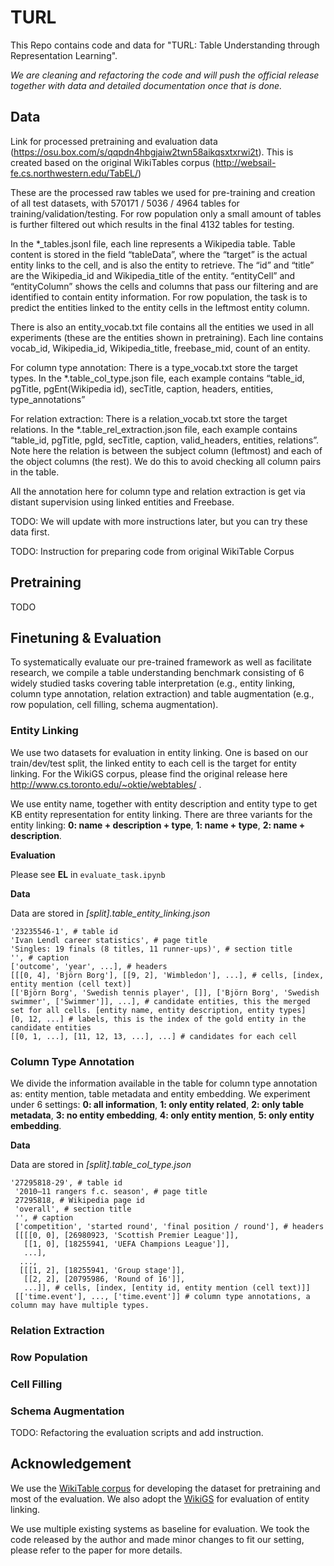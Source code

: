 # TURL
This Repo contains code and data for "TURL: Table Understanding through Representation Learning". 

*We are cleaning and refactoring the code and will push the official release together with data and detailed documentation once that is done.*

## Data
Link for processed pretraining and evaluation data (https://osu.box.com/s/qqpdn4hbgjaiw2twn58aikqsxtxrwi2t). This is created based on the original WikiTables corpus (http://websail-fe.cs.northwestern.edu/TabEL/)

These are the processed raw tables we used for pre-training and creation of all test datasets, with 570171 / 5036 / 4964 tables for training/validation/testing. For row population only a small amount of tables is further filtered out which results in the final 4132 tables for testing.

In the *_tables.jsonl file, each line represents a Wikipedia table. Table content is stored in the field “tableData”, where the “target” is the actual entity links to the cell, and is also the entity to retrieve. The “id” and “title” are the Wikipedia_id and Wikipedia_title of the entity. “entityCell” and “entityColumn” shows the cells and columns that pass our filtering and are identified to contain entity information. For row population, the task is to predict the entities linked to the entity cells in the leftmost entity column.

There is also an entity_vocab.txt file contains all the entities we used in all experiments (these are the entities shown in pretraining). Each line contains vocab_id, Wikipedia_id, Wikipedia_title, freebase_mid, count of an entity.


For column type annotation:
There is a type_vocab.txt store the target types. In the *.table_col_type.json file, each example contains “table_id, pgTitle, pgEnt(Wikipedia id), secTitle, caption, headers, entities, type_annotations”

For relation extraction:
There is a relation_vocab.txt store the target relations. In the *.table_rel_extraction.json file, each example contains “table_id, pgTitle, pgId, secTitle, caption, valid_headers, entities, relations”. Note here the relation is between the subject column (leftmost) and each of the object columns (the rest). We do this to avoid checking all column pairs in the table.

All the annotation here for column type and relation extraction is get via distant supervision using linked entities and Freebase.

TODO: We will update with more instructions later, but you can try these data first.

TODO: Instruction for preparing code from original WikiTable Corpus

## Pretraining
TODO

## Finetuning & Evaluation
To systematically evaluate our pre-trained framework as well as facilitate research, we compile a table understanding benchmark consisting of 6 widely studied tasks covering
table interpretation (e.g., entity linking, column type annotation, relation extraction) and table augmentation (e.g., row population, cell filling, schema augmentation).

### Entity Linking
We use two datasets for evaluation in entity linking. One is based on our train/dev/test split, the linked entity to each cell is the target for entity linking. For the WikiGS corpus, please find the original release here http://www.cs.toronto.edu/~oktie/webtables/ .

We use entity name, together with entity description and entity type to get KB entity representation for entity linking. There are three variants for the entity linking: **0: name + description + type**, **1: name + type**, **2: name + description**.

**Evaluation**

Please see **EL** in `evaluate_task.ipynb`

**Data**

Data are stored in *[split].table_entity_linking.json*
```
'23235546-1', # table id
'Ivan Lendl career statistics', # page title
'Singles: 19 finals (8 titles, 11 runner-ups)', # section title
'', # caption
['outcome', 'year', ...], # headers
[[[0, 4], 'Björn Borg'], [[9, 2], 'Wimbledon'], ...], # cells, [index, entity mention (cell text)]
[['Björn Borg', 'Swedish tennis player', []], ['Björn Borg', 'Swedish swimmer', ['Swimmer']], ...], # candidate entities, this the merged set for all cells. [entity name, entity description, entity types]
[0, 12, ...] # labels, this is the index of the gold entity in the candidate entities
[[0, 1, ...], [11, 12, 13, ...], ...] # candidates for each cell
```

### Column Type Annotation
We divide the information available in the table for column type annotation as: entity mention, table metadata and entity embedding. We experiment under 6 settings: **0: all information**, **1: only entity related**, **2: only table metadata**, **3: no entity embedding**, **4: only entity mention**, **5: only entity embedding**.

**Data**

Data are stored in *[split].table_col_type.json*
```
'27295818-29', # table id
 '2010–11 rangers f.c. season', # page title
 27295818, # Wikipedia page id
 'overall', # section title
 '', # caption
 ['competition', 'started round', 'final position / round'], # headers
 [[[[0, 0], [26980923, 'Scottish Premier League']],
   [[1, 0], [18255941, 'UEFA Champions League']],
   ...],
  ...,
  [[[1, 2], [18255941, 'Group stage']],
   [[2, 2], [20795986, 'Round of 16']],
   ...]], # cells, [index, [entity id, entity mention (cell text)]]
 [['time.event'], ..., ['time.event']] # column type annotations, a column may have multiple types.
```
### Relation Extraction
### Row Population
### Cell Filling
### Schema Augmentation

TODO: Refactoring the evaluation scripts and add instruction.

## Acknowledgement
We use the [WikiTable corpus](http://websail-fe.cs.northwestern.edu/TabEL/) for developing the dataset for pretraining and most of the evaluation. 
We also adopt the [WikiGS](http://www.cs.toronto.edu/~oktie/webtables/) for evaluation of entity linking.

We use multiple existing systems as baseline for evaluation. We took the code released by the author and made minor changes to fit our setting, please refer to the paper for more details. 


